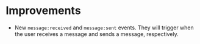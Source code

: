# Improvements
- New `message:received` and `message:sent` events. They will trigger when the user receives a message and sends a message, respectively.

